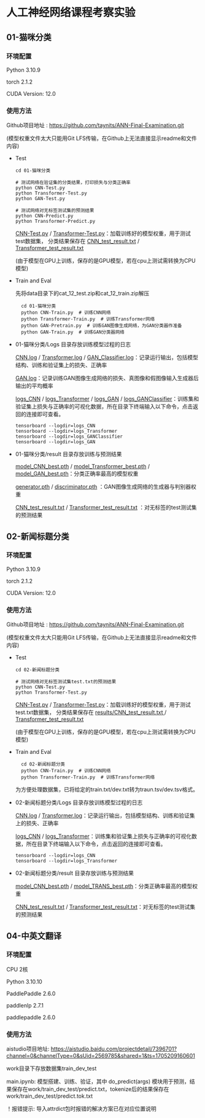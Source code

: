 # 人工神经网络课程考察实验


## 01-猫咪分类
### 环境配置

Python 3.10.9

torch 2.1.2

CUDA Version: 12.0

### 使用方法

Github项目地址 : https://github.com/taynits/ANN-Final-Examination.git

(模型权重文件太大只能用Git LFS传输，在Github上无法直接显示readme和文件内容)

- Test
   ```
  cd 01-猫咪分类

  # 测试网络在验证集的分类结果，打印损失与分类正确率
  python CNN-Test.py 
  python Transformer-Test.py 
  python GAN-Test.py 

  # 测试网络对无标签测试集的预测结果
  python CNN-Predict.py 
  python Transformer-Predict.py  
  ```

   [CNN-Test.py](01-%E7%8C%AB%E5%92%AA%E5%88%86%E7%B1%BB/CNN-Test.py) / [Transformer-Test.py](01-%E7%8C%AB%E5%92%AA%E5%88%86%E7%B1%BB/Transformer-Test.py)：加载训练好的模型权重，用于测试test数据集，
   分类结果保存在 [CNN_test_result.txt](01-%E7%8C%AB%E5%92%AA%E5%88%86%E7%B1%BB/results/CNN_test_result.txt) / [Transformer_test_result.txt](01-%E7%8C%AB%E5%92%AA%E5%88%86%E7%B1%BB/results/Transformer_test_result.txt)

   (由于模型在GPU上训练，保存的是GPU模型，若在cpu上测试需转换为CPU模型)

- Train and Eval

    先将data目录下的cat_12_test.zip和cat_12_train.zip解压
    
    ```
      cd 01-猫咪分类
      python CNN-Train.py  # 训练CNN网络
      python Transformer-Train.py  # 训练Transformer网络
      python GAN-Pretrain.py  # 训练GAN图像生成网络，为GAN分类器作准备
      python GAN-Train.py  # 训练GAN分类器网络
    ```

 - 01-猫咪分类/Logs 目录存放训练模型过程的日志
    
    [CNN.log](01-%E7%8C%AB%E5%92%AA%E5%88%86%E7%B1%BB/Logs/CNN.log) / [Transformer.log](01-%E7%8C%AB%E5%92%AA%E5%88%86%E7%B1%BB/Logs/Transformer.log) / [GAN_Classifier.log](01-%E7%8C%AB%E5%92%AA%E5%88%86%E7%B1%BB/Logs/GAN_Classifier.log)：记录运行输出，包括模型结构、训练和验证集上的损失、正确率

    [GAN.log](01-%E7%8C%AB%E5%92%AA%E5%88%86%E7%B1%BB/Logs/GAN.log)：记录训练GAN图像生成网络的损失、真图像和假图像输入生成器后输出的平均概率
    
    
    [logs_CNN](01-%E7%8C%AB%E5%92%AA%E5%88%86%E7%B1%BB/Logs/logs_CNN) / [logs_Transformer](01-%E7%8C%AB%E5%92%AA%E5%88%86%E7%B1%BB/Logs/logs_Transformer) / [logs_GAN](01-%E7%8C%AB%E5%92%AA%E5%88%86%E7%B1%BB/Logs/logs_GAN) / [logs_GANClassifier](01-%E7%8C%AB%E5%92%AA%E5%88%86%E7%B1%BB/Logs/logs_GANClassifier)：训练集和验证集上损失与正确率的可视化数据，所在目录下终端输入以下命令，点击返回的连接即可查看。

    ```
    tensorboard --logdir=logs_CNN 
    tensorboard --logdir=logs_Transformer
    tensorboard --logdir=logs_GANClassifier
    tensorboard --logdir=logs_GAN
    ```

- 01-猫咪分类/result 目录存放训练与预测结果

    [model_CNN_best.pth](01-%E7%8C%AB%E5%92%AA%E5%88%86%E7%B1%BB/results/model_CNN_best.pth) / [model_Transformer_best.pth](01-%E7%8C%AB%E5%92%AA%E5%88%86%E7%B1%BB/results/model_Transformer_best.pth) / [model_GAN_best.pth](01-%E7%8C%AB%E5%92%AA%E5%88%86%E7%B1%BB/results/model_GAN_best.pth)：分类正确率最高的模型权重

    [generator.pth](01-%E7%8C%AB%E5%92%AA%E5%88%86%E7%B1%BB/results/generator.pth) / [discriminator.pth](01-%E7%8C%AB%E5%92%AA%E5%88%86%E7%B1%BB/results/discriminator.pth) ：GAN图像生成网络的生成器与判别器权重

    [CNN_test_result.txt](01-%E7%8C%AB%E5%92%AA%E5%88%86%E7%B1%BB/results/CNN_test_result.txt) / [Transformer_test_result.txt](01-%E7%8C%AB%E5%92%AA%E5%88%86%E7%B1%BB/results/Transformer_test_result.txt) ：对无标签的test测试集的预测结果
    

## 02-新闻标题分类
### 环境配置
Python 3.10.9

torch 2.1.2

CUDA Version: 12.0

### 使用方法

Github项目地址 : https://github.com/taynits/ANN-Final-Examination.git

(模型权重文件太大只能用Git LFS传输，在Github上无法直接显示readme和文件内容)


- Test
   ```
  cd 02-新闻标题分类

  # 测试网络对无标签测试集test.txt的预测结果
  python CNN-Test.py 
  python Transformer-Test.py  
  ```

   [CNN-Test.py](02-%E6%96%B0%E9%97%BB%E6%A0%87%E9%A2%98%E5%88%86%E7%B1%BB/CNN-Test.py) / [Transformer-Test.py](02-%E6%96%B0%E9%97%BB%E6%A0%87%E9%A2%98%E5%88%86%E7%B1%BB/Transformer-Test.py)：加载训练好的模型权重，用于测试test.txt数据集，
   分类结果保存在 [results/CNN_test_result.txt ](02-%E6%96%B0%E9%97%BB%E6%A0%87%E9%A2%98%E5%88%86%E7%B1%BB/results/CNN_test_result.txt) / [Transformer_test_result.txt](02-%E6%96%B0%E9%97%BB%E6%A0%87%E9%A2%98%E5%88%86%E7%B1%BB/results/Transformer_test_result.txt)

   (由于模型在GPU上训练，保存的是GPU模型，若在cpu上测试需转换为CPU模型)

- Train and Eval
    ```
      cd 02-新闻标题分类
      python CNN-Train.py  # 训练CNN网络
      python Transformer-Train.py  # 训练Transformer网络
    ```

    为方便处理数据集，已将给定的train.txt/dev.txt转为traun.tsv/dev.tsv格式。

 - 02-新闻标题分类/Logs 目录存放训练模型过程的日志
    
    [CNN.log](02-%E6%96%B0%E9%97%BB%E6%A0%87%E9%A2%98%E5%88%86%E7%B1%BB/Logs/CNN.log) / [Transformer.log](02-%E6%96%B0%E9%97%BB%E6%A0%87%E9%A2%98%E5%88%86%E7%B1%BB/Logs/Transformer.log)：记录运行输出，包括模型结构、训练和验证集上的损失、正确率

    
    [logs_CNN](02-%E6%96%B0%E9%97%BB%E6%A0%87%E9%A2%98%E5%88%86%E7%B1%BB/Logs/logs_CNN) / [logs_Transformer](02-%E6%96%B0%E9%97%BB%E6%A0%87%E9%A2%98%E5%88%86%E7%B1%BB/Logs/logs_Transformer)：训练集和验证集上损失与正确率的可视化数据，所在目录下终端输入以下命令，点击返回的连接即可查看。

    ```
    tensorboard --logdir=logs_CNN 
    tensorboard --logdir=logs_Transformer
    ```

- 02-新闻标题分类/result 目录存放训练与预测结果

    [ model_CNN_best.pth](02-%E6%96%B0%E9%97%BB%E6%A0%87%E9%A2%98%E5%88%86%E7%B1%BB/results/model_CNN_best.pth) / [model_TRANS_best.pth](02-%E6%96%B0%E9%97%BB%E6%A0%87%E9%A2%98%E5%88%86%E7%B1%BB/results/model_TRANS_best.pth)：分类正确率最高的模型权重

    [CNN_test_result.txt](02-%E6%96%B0%E9%97%BB%E6%A0%87%E9%A2%98%E5%88%86%E7%B1%BB/results/CNN_test_result.txt) / [Transformer_test_result.txt](02-%E6%96%B0%E9%97%BB%E6%A0%87%E9%A2%98%E5%88%86%E7%B1%BB/results/Transformer_test_result.txt)：对无标签的test测试集的预测结果


## 04-中英文翻译
### 环境配置

CPU 2核

Python 3.10.10

PaddlePaddle 2.6.0

paddlenlp 2.7.1

paddlepaddle 2.6.0

### 使用方法
aistudio项目地址: https://aistudio.baidu.com/projectdetail/7396701?channel=0&channelType=0&sUid=2569785&shared=1&ts=1705209160601

work目录下存放数据集train_dev_test

main.ipynb: 模型搭建、训练、验证，其中 do_predict(args) 模块用于预测，结果保存在work/train_dev_test/predict.txt，tokenize后的结果保存在work/train_dev_test/predict.tok.txt

！报错提示: 导入attrdict包时报错的解决方案已在对应位置说明
